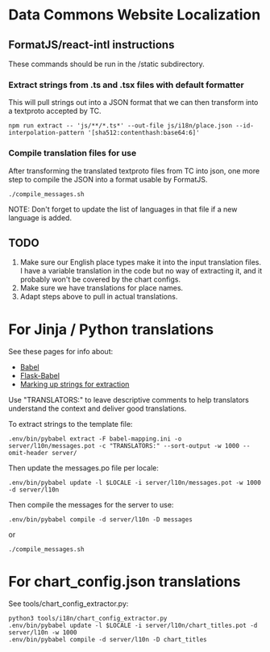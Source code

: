 # Data Commons Website Localization

## FormatJS/react-intl instructions

These commands should be run in the /static subdirectory.

### Extract strings from .ts and .tsx files with default formatter

This will pull strings out into a JSON format that we can then
transform into a textproto accepted by TC.

```
npm run extract -- 'js/**/*.ts*' --out-file js/i18n/place.json --id-interpolation-pattern '[sha512:contenthash:base64:6]'
```

### Compile translation files for use

After transforming the translated textproto files from TC into json,
one more step to compile the JSON into a format usable by FormatJS.

```
./compile_messages.sh
```

NOTE: Don't forget to update the list of languages in that file if a new language is added.

## TODO

1. Make sure our English place types make it into the input translation files. I have a variable translation in the code but no way of extracting it, and it probably won't be covered by the chart configs.
1. Make sure we have translations for place names.
1. Adapt steps above to pull in actual translations.

# For Jinja / Python translations

See these pages for info about:

- [Babel](https://readthedocs.org/projects/python-babel/downloads/pdf/stable/)
- [Flask-Babel](https://flask-user.readthedocs.io/en/v0.6/internationalization.html)
- [Marking up strings for extraction](https://docs.ckan.org/en/2.9/contributing/string-i18n.html)

Use "TRANSLATORS:" to leave descriptive comments to help translators understand the context and deliver good translations.

To extract strings to the template file:
```
.env/bin/pybabel extract -F babel-mapping.ini -o server/l10n/messages.pot -c "TRANSLATORS:" --sort-output -w 1000 --omit-header server/
```

Then update the messages.po file per locale:
```
.env/bin/pybabel update -l $LOCALE -i server/l10n/messages.pot -w 1000 -d server/l10n
```

Then compile the messages for the server to use:
```
.env/bin/pybabel compile -d server/l10n -D messages
```
or
```
./compile_messages.sh
```

# For chart_config.json translations

See tools/chart_config_extractor.py:

```
python3 tools/i18n/chart_config_extractor.py
.env/bin/pybabel update -l $LOCALE -i server/l10n/chart_titles.pot -d server/l10n -w 1000
.env/bin/pybabel compile -d server/l10n -D chart_titles
```